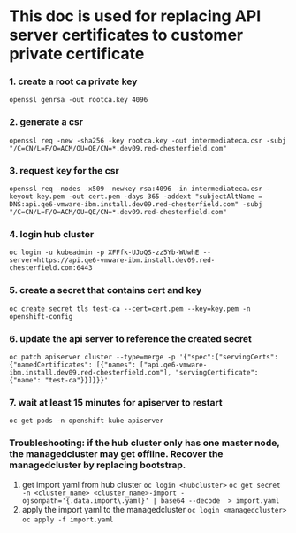 ###
# This doc is used for replacing API server certificates to customer private certificate
###

### 1. create a root ca private key
`openssl genrsa -out rootca.key 4096`
### 2. generate a csr
`openssl req -new -sha256 -key rootca.key -out intermediateca.csr -subj "/C=CN/L=F/O=ACM/OU=QE/CN=*.dev09.red-chesterfield.com"`
### 3. request key for the csr
`openssl req -nodes -x509 -newkey rsa:4096 -in intermediateca.csr -keyout key.pem -out cert.pem -days 365 -addext "subjectAltName = DNS:api.qe6-vmware-ibm.install.dev09.red-chesterfield.com" -subj "/C=CN/L=F/O=ACM/OU=QE/CN=*.dev09.red-chesterfield.com"`

### 4. login hub cluster
`oc login -u kubeadmin -p XFFfk-UJoQS-zz5Yb-WUwhE --server=https://api.qe6-vmware-ibm.install.dev09.red-chesterfield.com:6443`
### 5. create a secret that contains cert and key
`oc create secret tls test-ca --cert=cert.pem --key=key.pem -n openshift-config`
### 6. update the api server to reference the created secret
`oc patch apiserver cluster --type=merge -p '{"spec":{"servingCerts": {"namedCertificates": [{"names": ["api.qe6-vmware-ibm.install.dev09.red-chesterfield.com"], "servingCertificate": {"name": "test-ca"}}]}}}'`
### 7. wait at least 15 minutes for apiserver to restart
`oc get pods -n openshift-kube-apiserver`

### Troubleshooting: if the hub cluster only has one master node, the managedcluster may get offline. Recover the managedcluster by replacing bootstrap.
1. get import yaml from hub cluster
`oc login <hubcluster>`
`oc get secret -n <cluster_name> <cluster_name>-import -ojsonpath='{.data.import\.yaml}' | base64 --decode  > import.yaml`
3. apply the import yaml to the managedcluster
`oc login <managedcluster>`
`oc apply -f import.yaml`
